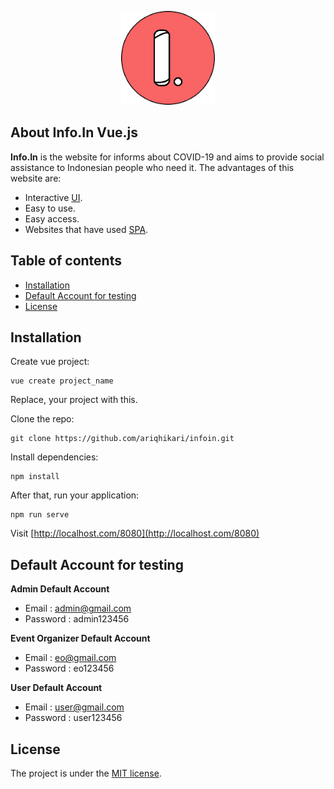 <p align="center"><a href="https://infoin.auroraweb.id" target="_blank"><img src="https://raw.githubusercontent.com/ariqhikari/infoin/main/github/logo.png" width="150"></a></p>

## About Info.In Vue.js

**Info.In** is the website for informs about COVID-19 and aims to provide social assistance to Indonesian people who need it. The advantages of this website are:

- Interactive [UI](https://en.wikipedia.org/wiki/User_interface).
- Easy to use.
- Easy access.
- Websites that have used [SPA](https://en.wikipedia.org/wiki/Single-page_application).

## Table of contents

+ [Installation](#installation)
+ [Default Account for testing](#default-account-for-testing)
+ [License](#license)

## Installation

Create vue project:
```shell
vue create project_name
```

Replace, your project with this.

Clone the repo:
```shell
git clone https://github.com/ariqhikari/infoin.git
```

Install dependencies:
```shell
npm install
```

After that, run your application:
```shell
npm run serve
```

Visit
[http://localhost.com/8080](http://localhost.com/8080)

## Default Account for testing
	
**Admin Default Account**
- Email : admin@gmail.com 
- Password : admin123456

**Event Organizer Default Account**
- Email : eo@gmail.com
- Password : eo123456

**User Default Account**
- Email : user@gmail.com
- Password : user123456

## License

The project is under the [MIT license](https://github.com/ariqhikari/infoin/blob/main/LICENSE).
